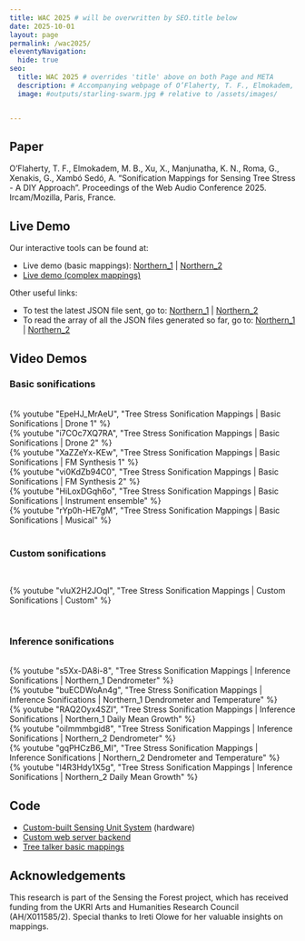 ```yaml
---
title: WAC 2025 # will be overwritten by SEO.title below
date: 2025-10-01
layout: page
permalink: /wac2025/
eleventyNavigation:
  hide: true
seo:
  title: WAC 2025 # overrides 'title' above on both Page and META
  description: # Accompanying webpage of O’Flaherty, T. F., Elmokadem, M. B., Xu, X., Manjunatha, K. N., Roma, G., Xenakis, G., Xambó Sedó, A. “Sonification Mappings for Sensing Tree Stress - A DIY Approach”. Proceedings of the Web Audio Conference 2025. Ircam/Mozilla, Paris, France.
  image: #outputs/starling-swarm.jpg # relative to /assets/images/


---
```


## Paper

O’Flaherty, T. F., Elmokadem, M. B., Xu, X., Manjunatha, K. N., Roma, G., Xenakis, G., Xambó Sedó, A. “Sonification Mappings for Sensing Tree Stress - A DIY Approach”. Proceedings of the Web Audio Conference 2025. Ircam/Mozilla, Paris, France.  

## Live Demo

Our interactive tools can be found at:

* Live demo (basic mappings): [Northern_1](http://159.65.116.195:3000/?region=northern_1) | [Northern_2](http://159.65.116.195:3000/?region=northern_2)
* [Live demo (complex mappings)](https://stf-sv-tool.pages.dev)

Other useful links:

* To test the latest JSON file sent, go to: [Northern_1](http://159.65.116.195:3000/stf/northern_1/) | [Northern_2](http://159.65.116.195:3000/stf/northern_2/)
* To read the array of all the JSON files generated so far, go to: [Northern_1](http://159.65.116.195:3000/data/northern_1/all/) | [Northern_2](http://159.65.116.195:3000/data/northern_2/all/)


## Video Demos

### Basic sonifications 
<br />
<div class="grid grid-cols-1 sm:grid-cols-2 lg:grid-cols-3 gap-6">
  <div>
    {% youtube "EpeHJ_MrAeU", "Tree Stress Sonification Mappings | Basic Sonifications | Drone 1" %}
  </div>
  <div>
    {% youtube "i7COc7XQ7RA", "Tree Stress Sonification Mappings | Basic Sonifications | Drone 2" %}
  </div>
  <div>
    {% youtube "XaZZeYx-KEw", "Tree Stress Sonification Mappings | Basic Sonifications | FM Synthesis 1" %}
  </div>
  <div>
    {% youtube "vi0KdZb94C0", "Tree Stress Sonification Mappings | Basic Sonifications | FM Synthesis 2" %}
  </div>
  <div>
    {% youtube "HiLoxDGqh6o", "Tree Stress Sonification Mappings | Basic Sonifications | Instrument ensemble" %}
  </div>
  <div>
    {% youtube "rYp0h-HE7gM", "Tree Stress Sonification Mappings | Basic Sonifications | Musical" %}
  </div>
</div>

<br />

### Custom sonifications

<br />

{% youtube "vIuX2H2JOqI", "Tree Stress Sonification Mappings | Custom Sonifications | Custom" %}

<br />

### Inference sonifications

<br />
<div class="grid grid-cols-1 sm:grid-cols-2 lg:grid-cols-3 gap-6">
  <div>
    {% youtube "s5Xx-DA8i-8", "Tree Stress Sonification Mappings | Inference Sonifications | Northern_1 Dendrometer" %}
  </div>
  <div>
    {% youtube "buECDWoAn4g", "Tree Stress Sonification Mappings | Inference Sonifications | Northern_1 Dendrometer and Temperature" %}
  </div>
  <div>
    {% youtube "RAQ2Oyx4SZI", "Tree Stress Sonification Mappings | Inference Sonifications | Northern_1 Daily Mean Growth" %}
  </div>
  <div>
    {% youtube "oilmmmbgid8", "Tree Stress Sonification Mappings | Inference Sonifications | Northern_2 Dendrometer" %}
  </div>
  <div>
    {% youtube "gqPHCzB6_MI", "Tree Stress Sonification Mappings | Inference Sonifications | Northern_2 Dendrometer and Temperature" %}
  </div>
  <div>
    {% youtube "I4R3Hdy1X5g", "Tree Stress Sonification Mappings | Inference Sonifications | Northern_2 Daily Mean Growth" %}
  </div>
</div>

## Code

* [Custom-built Sensing Unit System](https://github.com/sensingtheforest/Sensing-Unit-System-Code) (hardware)
* [Custom web server backend](https://github.com/sensingtheforest/custom-web-server-backend)
* [Tree talker basic mappings](https://github.com/sensingtheforest/tree-talker-frontend-basic-mappings)

## Acknowledgements

This research is part of the Sensing the Forest project, which has received funding from the UKRI Arts and Humanities Research Council (AH/X011585/2). Special thanks to Ireti Olowe for her valuable insights on mappings.

